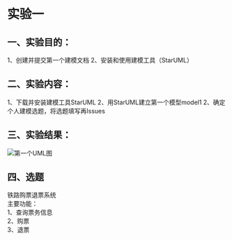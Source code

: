 # 实验一

## 一、实验目的：

1、创建并提交第一个建模文档
2、安装和使用建模工具（StarUML）

## 二、实验内容：

1、下载并安装建模工具StarUML
2、用StarUML建立第一个模型model1
2、确定个人建模选题，将选题填写再Issues

## 三、实验结果：

![第一个UML图](./model1.jpg)

## 四、选题

铁路购票退票系统 \
主要功能：\
1、查询票务信息 \
2、购票 \
3、退票